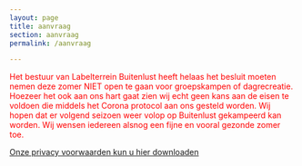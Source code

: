 ```yaml
---
layout: page
title: aanvraag
section: aanvraag
permalink: /aanvraag

---
```


<span style="color:red"> Het bestuur van Labelterrein Buitenlust heeft helaas het besluit moeten nemen deze zomer NIET open te gaan voor groepskampen of dagrecreatie. Hoezeer het ook aan ons hart gaat zien wij echt geen kans aan de eisen te voldoen die middels het Corona protocol aan ons gesteld worden.
Wij hopen dat er volgend seizoen weer volop op Buitenlust gekampeerd kan worden.
Wij wensen iedereen alsnog een fijne en vooral gezonde zomer toe. </span>

[Onze privacy voorwaarden kun u hier downloaden](../assets/Privacybeleid.pdf)

<!-- <iframe src="https://docs.google.com/forms/d/1TOLVVNQJks3JWlBnBfNFbXW6OrRFU7tp5wRp1ggo7Fc/viewform?embedded=true#start=embed" width="760" height="1700" frameborder="0" marginheight="0" marginwidth="0">Bezig met laden...</iframe> -->
